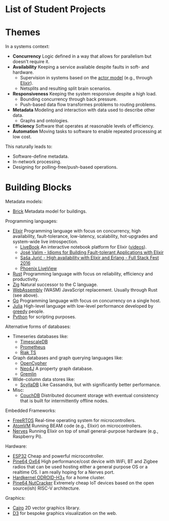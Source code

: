 # List of Student Projects

# Themes

In a systems context:
- **Concurrency** Logic defined in a way that allows for parallelism but doesn't require it.
- **Availability** Keeping a service available despite faults in soft- and hardware.
  - Supervision in systems based on the [actor model](https://en.wikipedia.org/wiki/Actor_model) (e.g., through [Elixir](https://elixir-lang.org)).
  - Netsplits and resulting split brain scenarios.
- **Responsiveness** Keeping the system responsive despite a high load.
  - Bounding concurrency through back pressure.
  - Push-based data flow transformes problems to routing problems.
- **Metadata** Modeling and interaction with data used to describe other data.
  - Graphs and ontologies.
- **Efficiency** Software that operates at reasonable levels of efficiency.
- **Automation** Moving tasks to software to enable repeated processing at low cost.

This naturally leads to:
- Software-define metadata.
- In-network processing.
- Designing for polling-free/push-based operations.

# Building Blocks

Metadata models:
- [Brick](https://brickschema.org) Metadata model for buildings.

Programming languages:
- [Elixir](https://elixir-lang.org) Programming language with focus on concurrency, high availability, fault-tolerance, low-latency, scalability, hot-upgrades and system-wide live introspection.
  - [LiveBook](https://livebook.dev) An interactive notebook platform for Elixir ([videos](https://www.youtube.com/@livebookdev)).
  - [José Valim - Idioms for Building Fault-tolerant Applications with Elixir](https://www.youtube.com/watch?v=mkGq1WoEvI4)
  - [Saša Jurić - High availability with Elixir and Erlang - Full Stack Fest 2016](https://www.youtube.com/watch?v=Ba3aCm3A0o8)
  - [Phoenix LiveView](https://www.youtube.com/watch?v=k4mSbCoBTPI)
- [Rust](https://www.rust-lang.org) Programming language with focus on reliability, efficiency and productivity.
- [Zig](https://ziglang.org) Natural successor to the C language.
- [WebAssembly](https://webassembly.org) (WASM) JavaScript replacement. Usually through Rust (see above).
- [Go](https://golang.org) Programming language with focus on concurrency on a single host.
- [Julia](https://julialang.org) High-level language with low-level performance developed by [greedy](https://julialang.org/blog/2012/02/why-we-created-julia/) people.
- [Python](https://www.python.org) for scripting purposes.

Alternative forms of databases:
- Timeseries databases like:
  - [TimescaleDB](https://www.timescale.com)
  - [Prometheus](https://en.wikipedia.org/wiki/Prometheus_(software))
  - [Riak TS](https://riak.com/products/riak-ts/)
- Graph databases and graph querying languages like:
  - [OpenCypher](https://opencypher.org)
  - [Neo4J](https://neo4j.com) A property graph database.
  - [Gremlin](https://en.wikipedia.org/wiki/Gremlin_(query_language))
- Wide-column data stores like:
  - [ScyllaDB](https://www.scylladb.com) Like Cassandra, but with significantly better performance.
- Misc:
  - [CouchDB](https://couchdb.apache.org) Distributed document storage with eventual consistency that is built for intermittently offline nodes.

Embedded Frameworks:
- [FreeRTOS](https://www.freertos.org) Real-time operating system for microcontrollers.
- [AtomVM](https://www.atomvm.net) Running BEAM code (e.g., Elixir) on microcontrollers.
- [Nerves](https://nerves-project.org) Running Elixir on top of small general-purpose hardware (e.g., Raspberry Pi).

Hardware:
- [ESP32](http://esp32.net) Cheap and powerful microcontroller.
- [Pine64 Ox64](https://wiki.pine64.org/wiki/Ox64) High performance/cost device with WiFi, BT and Zigbee radios that can be used hosting either a general purpose OS or a realtime OS. I am really hoping for a Nerves port.
- [Hardkernel ODROID-H3+](ODROID-H3+) for a home cluster.
- [Pine64 NutCracker](https://wiki.pine64.org/wiki/Nutcracker) Extremely cheap IoT devices based on the open source(ish) RISC-V architecture.

Graphics:
- [Cairo](https://www.cairographics.org) 2D vector graphics library.
- [D3](https://d3js.org) for bespoke graphics visualization on the web.

